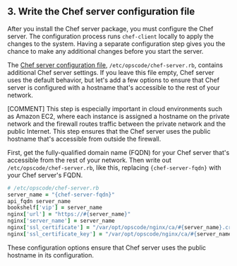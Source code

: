 ## 3. Write the Chef server configuration file

After you install the Chef server package, you must configure the Chef server. The configuration process runs `chef-client` locally to apply the changes to the system. Having a separate configuration step gives you the chance to make any additional changes before you start the server.

The [Chef server configuration file](https://docs.chef.io/config_rb_server.html), <code class="file-path">/etc/opscode/chef-server.rb</code>, contains additional Chef server settings. If you leave this file empty, Chef server uses the default behavior, but let's add a few options to ensure that Chef server is configured with a hostname that's accessible to the rest of your network.

[COMMENT] This step is especially important in cloud environments such as Amazon EC2, where each instance is assigned a hostname on the private network and the firewall routes traffic between the private network and the public Internet. This step ensures that the Chef server uses the public hostname that's accessible from outside the firewall.

First, get the fully-qualified domain name (FQDN) for your Chef server that's accessible from the rest of your network. Then write out <code class="file-path">/etc/opscode/chef-server.rb</code>, like this, replacing `{chef-server-fqdn}` with your Chef server's FQDN.

```ruby
# /etc/opscode/chef-server.rb
server_name = "{chef-server-fqdn}"
api_fqdn server_name
bookshelf['vip'] = server_name
nginx['url'] = "https://#{server_name}"
nginx['server_name'] = server_name
nginx['ssl_certificate'] = "/var/opt/opscode/nginx/ca/#{server_name}.crt"
nginx['ssl_certificate_key'] = "/var/opt/opscode/nginx/ca/#{server_name}.key"
```

These configuration options ensure that Chef server uses the public hostname in its configuration.

